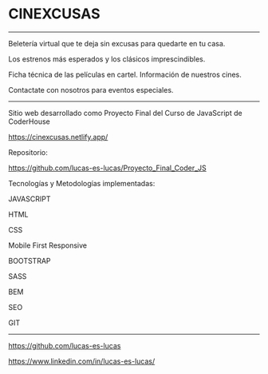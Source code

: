 # CINEXCUSAS

***

Beletería virtual que te deja sin excusas para quedarte en tu casa. 

Los estrenos más esperados y los clásicos imprescindibles. 

Ficha técnica de las películas en cartel. Información de nuestros cines.

Contactate con nosotros para eventos especiales.

***

Sitio web desarrollado como Proyecto Final del Curso de JavaScript de CoderHouse 

https://cinexcusas.netlify.app/

Repositorio:

https://github.com/lucas-es-lucas/Proyecto_Final_Coder_JS

Tecnologías y Metodologías implementadas:

JAVASCRIPT

HTML

CSS

Mobile First Responsive

BOOTSTRAP

SASS

BEM

SEO

GIT

***
https://github.com/lucas-es-lucas

https://www.linkedin.com/in/lucas-es-lucas/

